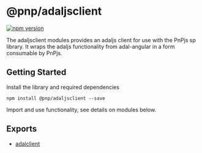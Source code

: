 # @pnp/adaljsclient

[![npm version](https://badge.fury.io/js/%40pnp%2Fcommon.svg)](https://badge.fury.io/js/%40pnp%2Fcommon)

The adaljsclient modules provides an adaljs client for use with the PnPjs sp library. It wraps the adaljs functionality from adal-angular in a form consumable by PnPjs.

## Getting Started

Install the library and required dependencies

`npm install @pnp/adaljsclient --save`

Import and use functionality, see details on modules below.

## Exports

* [adalclient](adalclient.md)
